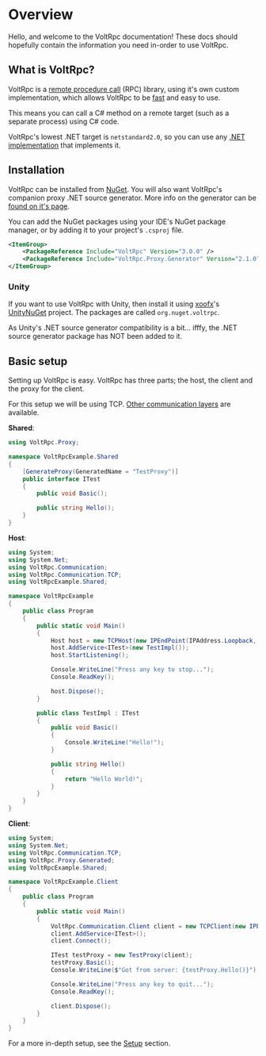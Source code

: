 # Overview

Hello, and welcome to the VoltRpc documentation! These docs should hopefully contain the information you need in-order to use VoltRpc.

## What is VoltRpc?

VoltRpc is a [remote procedure call](https://en.wikipedia.org/wiki/Remote_procedure_call) (RPC) library, using it's own custom implementation, which allows VoltRpc to be [fast](benchmarks.md) and easy to use.

This means you can call a C# method on a remote target (such as a separate process) using C# code.

VoltRpc's lowest .NET target is `netstandard2.0`, so you can use any [.NET implementation](https://docs.microsoft.com/en-us/dotnet/standard/net-standard?tabs=net-standard-2-0#select-net-standard-version) that implements it.

## Installation

VoltRpc can be installed from [NuGet](https://www.nuget.org/packages/VoltRpc/). You will also want VoltRpc's companion proxy .NET source generator. More info on the generator can be [found on it's page](proxy-generation.md).

You can add the NuGet packages using your IDE's NuGet package manager, or by adding it to your project's `.csproj` file.

```xml
<ItemGroup>
    <PackageReference Include="VoltRpc" Version="3.0.0" />
    <PackageReference Include="VoltRpc.Proxy.Generator" Version="2.1.0" />
</ItemGroup>
```

### Unity

If you want to use VoltRpc with Unity, then install it using [xoofx](https://github.com/xoofx)'s [UnityNuGet](https://github.com/xoofx/UnityNuGet#unitynuget-) project. The packages are called `org.nuget.voltrpc`.

As Unity's .NET source generator compatibility is a bit... ifffy, the .NET source generator package has NOT been added to it.

## Basic setup

Setting up VoltRpc is easy. VoltRpc has three parts; the host, the client and the proxy for the client.

For this setup we will be using TCP. [Other communication layers](communication-layers.md) are available.

**Shared**:

```csharp
using VoltRpc.Proxy;

namespace VoltRpcExample.Shared
{
    [GenerateProxy(GeneratedName = "TestProxy")]
    public interface ITest
    {
        public void Basic();

        public string Hello();
    }
}
```

**Host**:

```csharp
using System;
using System.Net;
using VoltRpc.Communication;
using VoltRpc.Communication.TCP;
using VoltRpcExample.Shared;

namespace VoltRpcExample
{
    public class Program
    {
        public static void Main()
        {
            Host host = new TCPHost(new IPEndPoint(IPAddress.Loopback, 7767));
            host.AddService<ITest>(new TestImpl());
            host.StartListening();

            Console.WriteLine("Press any key to stop...");
            Console.ReadKey();

            host.Dispose();
        }

        public class TestImpl : ITest
        {
            public void Basic()
            {
                Console.WriteLine("Hello!");
            }

            public string Hello()
            {
                return "Hello World!";
            }
        }
    }
}
```

**Client**:

```csharp
using System;
using System.Net;
using VoltRpc.Communication.TCP;
using VoltRpc.Proxy.Generated;
using VoltRpcExample.Shared;

namespace VoltRpcExample.Client
{
    public class Program
    {
        public static void Main()
        {
            VoltRpc.Communication.Client client = new TCPClient(new IPEndPoint(IPAddress.Loopback, 7767));
            client.AddService<ITest>();
            client.Connect();

            ITest testProxy = new TestProxy(client);
            testProxy.Basic();
            Console.WriteLine($"Got from server: {testProxy.Hello()}");

            Console.WriteLine("Press any key to quit...");
            Console.ReadKey();

            client.Dispose();
        }
    }
}
```

For a more in-depth setup, see the [Setup](setup.md) section.